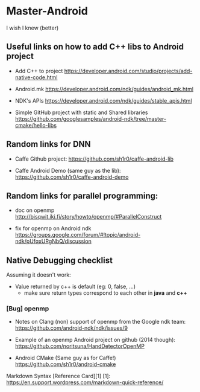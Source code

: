 # Master-Android
I wish I knew (better)


## Useful links on how to add C++ libs to Android project

* Add C++ to project
https://developer.android.com/studio/projects/add-native-code.html

* Android.mk
https://developer.android.com/ndk/guides/android_mk.html

* NDK's APIs
https://developer.android.com/ndk/guides/stable_apis.html

* Simple GitHub project with static and Shared libraries
https://github.com/googlesamples/android-ndk/tree/master-cmake/hello-libs



## Random links for DNN

* Caffe Github project:
https://github.com/sh1r0/caffe-android-lib

* Caffe Android Demo (same guy as the lib):
https://github.com/sh1r0/caffe-android-demo





## Random links for parallel programming:

* doc on openmp
http://bisqwit.iki.fi/story/howto/openmp/#ParallelConstruct

* fix for openmp on Android ndk
https://groups.google.com/forum/#!topic/android-ndk/pUfqxURgNbQ/discussion


## Native Debugging checklist

Assuming it doesn't work:

* Value returned by c++ is default (eg: 0, false, ...)
    - make sure return types correspond to each other in **java** and **c++**
    
    
    
### [Bug] openmp

* Notes on Clang (non) support of openmp from the Google ndk team: 
https://github.com/android-ndk/ndk/issues/9

* Example of an openmp Android project on github (2014 though):
https://github.com/noritsuna/HandDetectorOpenMP

* Android CMake (Same guy as for Caffe!)
https://github.com/sh1r0/android-cmake



Markdown Syntax [Reference Card][1]
[1]: https://en.support.wordpress.com/markdown-quick-reference/
